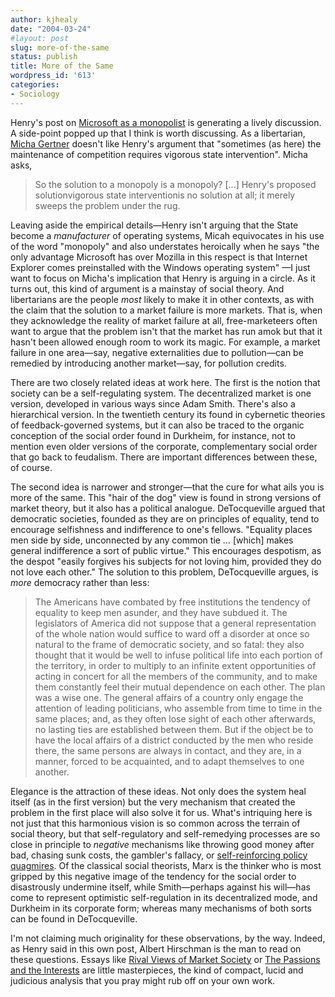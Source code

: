 ```yaml
---
author: kjhealy
date: "2004-03-24"
#layout: post
slug: more-of-the-same
status: publish
title: More of the Same
wordpress_id: '613'
categories:
- Sociology
---
```


Henry's post on [Microsoft as a monopolist](http://www.crookedtimber.org/archives/001571.html) is generating a lively discussion. A side-point popped up that I think is worth discussing. As a libertarian, [Micha Gertner](http://www.catallarchy.net/blog/cgi-bin/archives/001191.html) doesn't like Henry's argument that "sometimes (as here) the maintenance of competition requires vigorous state intervention". Micha asks,

> So the solution to a monopoly is a monopoly? [...] Henry's proposed solutionvigorous state interventionis no solution at all; it merely sweeps the problem under the rug.

Leaving aside the empirical details—Henry isn't arguing that the State become a *manufacturer* of operating systems, Micah equivocates in his use of the word "monopoly" and also understates heroically when he says "the only advantage Microsoft has over Mozilla in this respect is that Internet Explorer comes preinstalled with the Windows operating system" —I just want to focus on Micha's implication that Henry is arguing in a circle. As it turns out, this kind of argument is a mainstay of social theory. And libertarians are the people *most* likely to make it in other contexts, as with the claim that the solution to a market failure is more markets. That is, when they acknowledge the reality of market failure at all, free-marketeers often want to argue that the problem isn't that the market has run amok but that it hasn't been allowed enough room to work its magic. For example, a market failure in one area—say, negative externalities due to pollution—can be remedied by introducing another market—say, for pollution credits.

There are two closely related ideas at work here. The first is the notion that society can be a self-regulating system. The decentralized market is one version, developed in various ways since Adam Smith. There's also a hierarchical version. In the twentieth century its found in cybernetic theories of feedback-governed systems, but it can also be traced to the organic conception of the social order found in Durkheim, for instance, not to mention even older versions of the corporate, complementary social order that go back to feudalism. There are important differences between these, of course.

The second idea is narrower and stronger—that the cure for what ails you is more of the same. This "hair of the dog" view is found in strong versions of market theory, but it also has a political analogue. DeTocqueville argued that democratic societies, founded as they are on principles of equality, tend to encourage selfishness and indifference to one's fellows. "Equality places men side by side, unconnected by any common tie … [which] makes general indifference a sort of public virtue." This encourages despotism, as the despot "easily forgives his subjects for not loving him, provided they do not love each other." The solution to this problem, DeTocqueville argues, is *more* democracy rather than less:

> The Americans have combated by free institutions the tendency of equality to keep men asunder, and they have subdued it. The legislators of America did not suppose that a general representation of the whole nation would suffice to ward off a disorder at once so natural to the frame of democratic society, and so fatal: they also thought that it would be well to infuse political life into each portion of the territory, in order to multiply to an infinite extent opportunities of acting in concert for all the members of the community, and to make them constantly feel their mutual dependence on each other. The plan was a wise one. The general affairs of a country only engage the attention of leading politicians, who assemble from time to time in the same places; and, as they often lose sight of each other afterwards, no lasting ties are established between them. But if the object be to have the local affairs of a district conducted by the men who reside there, the same persons are always in contact, and they are, in a manner, forced to be acquainted, and to adapt themselves to one another.

Elegance is the attraction of these ideas. Not only does the system heal itself (as in the first version) but the very mechanism that created the problem in the first place will also solve it for us. What's intriquing here is not just that this harmonious vision is so common across the terrain of social theory, but that self-regulatory and self-remedying processes are so close in principle to *negative* mechanisms like throwing good money after bad, chasing sunk costs, the gambler's fallacy, or [self-reinforcing policy quagmires](http://www.kieranhealy.org/blog/archives/000521.html). Of the classical social theorists, Marx is the thinker who is most gripped by this negative image of the tendency for the social order to disastrously undermine itself, while Smith—perhaps against his will—has come to represent optimistic self-regulation in its decentralized mode, and Durkheim in its corporate form; whereas many mechanisms of both sorts can be found in DeTocqueville.

I'm not claiming much originality for these observations, by the way. Indeed, as Henry said in this own post, Albert Hirschman is the man to read on these questions. Essays like [Rival Views of Market Society](http://www.amazon.com/exec/obidos/ASIN/0670813192/kieranhealysw-20/ref=nosim/) or [The Passions and the Interests](http://www.amazon.com/exec/obidos/ASIN/0691015988/kieranhealysw-20/ref=nosim/) are little masterpieces, the kind of compact, lucid and judicious analysis that you pray might rub off on your own work.
